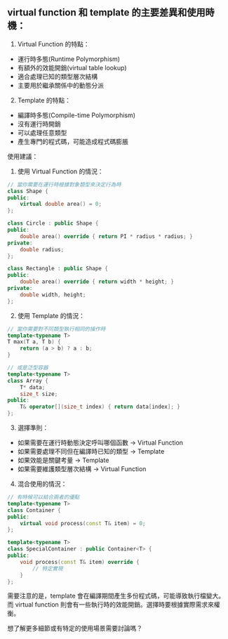 ##  virtual function 和 template 的主要差異和使用時機：

1. Virtual Function 的特點：
- 運行時多態(Runtime Polymorphism)
- 有額外的效能開銷(virtual table lookup)
- 適合處理已知的類型層次結構
- 主要用於繼承關係中的動態分派

2. Template 的特點：
- 編譯時多態(Compile-time Polymorphism)
- 沒有運行時開銷
- 可以處理任意類型
- 產生專門的程式碼，可能造成程式碼膨脹

使用建議：

1. 使用 Virtual Function 的情況：
```cpp
// 當你需要在運行時根據對象類型來決定行為時
class Shape {
public:
    virtual double area() = 0;
};

class Circle : public Shape {
public:
    double area() override { return PI * radius * radius; }
private:
    double radius;
};

class Rectangle : public Shape {
public:
    double area() override { return width * height; }
private:
    double width, height;
};
```

2. 使用 Template 的情況：
```cpp
// 當你需要對不同類型執行相同的操作時
template<typename T>
T max(T a, T b) {
    return (a > b) ? a : b;
}

// 或是泛型容器
template<typename T>
class Array {
    T* data;
    size_t size;
public:
    T& operator[](size_t index) { return data[index]; }
};
```

3. 選擇準則：

- 如果需要在運行時動態決定呼叫哪個函數 → Virtual Function
- 如果需要處理不同但在編譯時已知的類型 → Template
- 如果效能是關鍵考量 → Template
- 如果需要維護類型層次結構 → Virtual Function

4. 混合使用的情況：
```cpp
// 有時候可以結合兩者的優點
template<typename T>
class Container {
public:
    virtual void process(const T& item) = 0;
};

template<typename T>
class SpecialContainer : public Container<T> {
public:
    void process(const T& item) override {
        // 特定實現
    }
};
```

需要注意的是，template 會在編譯期間產生多份程式碼，可能導致執行檔變大。而 virtual function 則會有一些執行時的效能開銷。選擇時要根據實際需求來權衡。

想了解更多細節或有特定的使用場景需要討論嗎？
